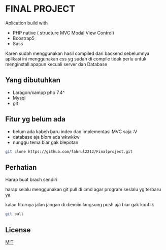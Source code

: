 # FINAL PROJECT

Aplication build with

- PHP native ( structure MVC Modal View Control)
- Boostrap5
- Sass

Karen sudah menggunakan hasil compiled dari backend sebelumnya aplikasi ini menggunakan css yg sudah di compile tidak
perlu untuk menginstall apapun kecuali server dan Database

## Yang dibutuhkan

- Laragon/xampp php 7.4^
- Mysql
- git

## Fitur yg belum ada

- belum ada kabeh baru index dan implementasi MVC saja :V
- database aja blom ada wkwkkw
- nunggu tema biar gak blepotan

```bash
git clone https://github.com/fahrul2212/Finalproject.git
```

## Perhatian

Harap buat brach sendiri

harap selalu menggunakan git pull di cmd agar program seslalu yg terbaru ya

kalau fiturnya jalan jangan di diemiin langsung push aja biar gak konflik

```bash
git pull
```

## License

[MIT](https://choosealicense.com/licenses/mit/)
